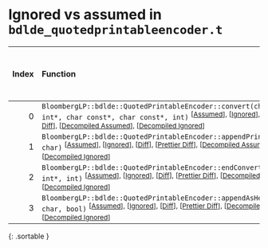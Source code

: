 # Ignored vs assumed in `bdlde_quotedprintableencoder.t`

<script src="../sorttable.js"></script>

|   Index | Function                                                                                                                                                                                                                                                                                                                         |   Difference in number of lines |   Function size difference in bytes |   Number of lines in assumed build | Number of bytes in assumed build   |   Number of lines in ignored build | Number of bytes in ignored build   |
|--------:|:---------------------------------------------------------------------------------------------------------------------------------------------------------------------------------------------------------------------------------------------------------------------------------------------------------------------------------|--------------------------------:|------------------------------------:|-----------------------------------:|:-----------------------------------|-----------------------------------:|:-----------------------------------|
|       0 | `BloombergLP::bdlde::QuotedPrintableEncoder::convert(char*, int*, int*, char const*, char const*, int)` <sup>\[[Assumed](0-assume)\], \[[Ignored](0-none)\], \[[Diff](0.diff.html)\], \[[Prettier Diff](0-diff.html)\], \[[Decompiled Assumed](0-assume-decompiled.txt)\], \[[Decompiled Ignored](0-none-decompiled.txt)\]</sup> |                              -1 |                                   0 |                                397 | 1,424                              |                                398 | 1,424                              |
|       1 | `BloombergLP::bdlde::QuotedPrintableEncoder::appendPrintable(char*, char)` <sup>\[[Assumed](1-assume)\], \[[Ignored](1-none)\], \[[Diff](1.diff.html)\], \[[Prettier Diff](1-diff.html)\], \[[Decompiled Assumed](1-assume-decompiled.txt)\], \[[Decompiled Ignored](1-none-decompiled.txt)\]</sup>                              |                              -2 |                                   0 |                                 32 | 112                                |                                 34 | 112                                |
|       2 | `BloombergLP::bdlde::QuotedPrintableEncoder::endConvert(char*, int*, int)` <sup>\[[Assumed](2-assume)\], \[[Ignored](2-none)\], \[[Diff](2.diff.html)\], \[[Prettier Diff](2-diff.html)\], \[[Decompiled Assumed](2-assume-decompiled.txt)\], \[[Decompiled Ignored](2-none-decompiled.txt)\]</sup>                              |                              -4 |                                 -16 |                                 97 | 336                                |                                101 | 352                                |
|       3 | `BloombergLP::bdlde::QuotedPrintableEncoder::appendAsHex(char*, char, bool)` <sup>\[[Assumed](3-assume)\], \[[Ignored](3-none)\], \[[Diff](3.diff.html)\], \[[Prettier Diff](3-diff.html)\], \[[Decompiled Assumed](3-assume-decompiled.txt)\], \[[Decompiled Ignored](3-none-decompiled.txt)\]</sup>                            |                              -8 |                                 -32 |                                 36 | 128                                |                                 44 | 160                                |
{: .sortable }
